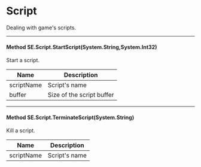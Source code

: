 # Script #

Dealing with game's scripts.

---

#### Method SE.Script.StartScript(System.String,System.Int32)

 Start a script. 

|Name | Description |
|-----|------|
|scriptName |Script's name|
|buffer |Size of the script buffer|


---
#### Method SE.Script.TerminateScript(System.String)

 Kill a script. 

|Name | Description |
|-----|------|
|scriptName |Script's name|
